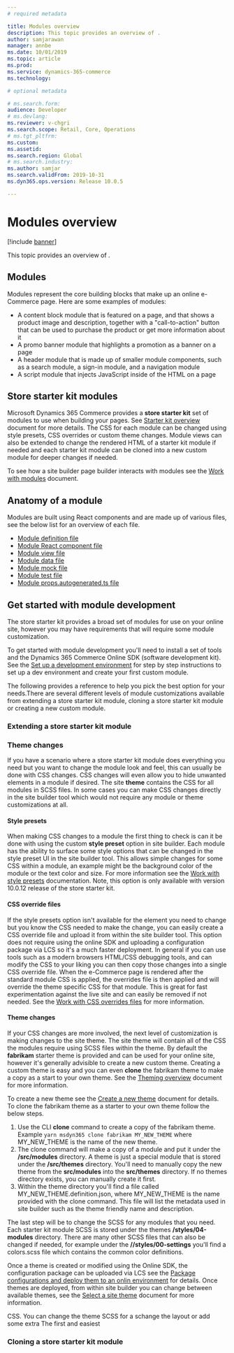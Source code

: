 ```yaml
---
# required metadata

title: Modules overview
description: This topic provides an overview of .
author: samjarawan
manager: annbe
ms.date: 10/01/2019
ms.topic: article
ms.prod: 
ms.service: dynamics-365-commerce
ms.technology: 

# optional metadata

# ms.search.form: 
audience: Developer
# ms.devlang: 
ms.reviewer: v-chgri
ms.search.scope: Retail, Core, Operations
# ms.tgt_pltfrm: 
ms.custom: 
ms.assetid: 
ms.search.region: Global
# ms.search.industry: 
ms.author: samjar
ms.search.validFrom: 2019-10-31
ms.dyn365.ops.version: Release 10.0.5

---
```

# Modules overview

[!include [banner](../includes/banner.md)]

This topic provides an overview of .

## Modules

Modules represent the core building blocks that make up an online e-Commerce page. Here are some examples of modules:

* A content block module that is featured on a page, and that shows a product image and description, together with a "call-to-action" button that can be used to purchase the product or get more information about it
* A promo banner module that highlights a promotion as a banner on a page
* A header module that is made up of smaller module components, such as a search module, a sign-in module, and a navigation module
* A script module that injects JavaScript inside of the HTML on a page

## Store starter kit modules
Microsoft Dynamics 365 Commerce provides a **store starter kit** set of modules to use when building your pages.  See [Starter kit overview](../starter-kit-overview.md) document for more details.  The CSS for each module can be changed using style presets, CSS overrides or custom theme changes.  Module views can also be extended to change the rendered HTML of a starter kit module if needed and each starter kit module can be cloned into a new custom module for deeper changes if needed.

To see how a site builder page builder interacts with modules see the [Work with modules](../work-with-modules.md) document.

## Anatomy of a module
Modules are built using React components and are made up of various files, see the below list for an overview of each file.
* [Module definition file](module-definition-file.md)
* [Module React component file](module-react-file.md)
* [Module view file](module-view-file.md)
* [Module data file](module-data-file.md)
* [Module mock file](module-mock-file.md)
* [Module test file](module-test-file.md)
* [Module props.autogenerated.ts file](module-props-autogenerated-ts-file.md)

## Get started with module development
The store starter kit provides a broad set of modules for use on your online site, however you may have requirements that will require some module customization.  

To get started with module development you'll need to install a set of tools and the Dynamics 365 Commerce Online SDK (software development kit).  See the [Set up a development environment](setup-dev-environment.md) for step by step instructions to set up a dev environment and create your first custom module.

The following provides a reference to help you pick the best option for your needs.There are several different levels of module customizations available from extending a store starter kit module, cloning a store starter kit module or creating a new custom module.  

### Extending a store starter kit module

### Theme changes
If you have a scenario where a store starter kit module does everything you need but you want to change the module look and feel, this can usually be done with CSS changes.  CSS changes will even allow you to hide unwanted elements in a module if desired.  The site **theme** contains the CSS for all modules in SCSS files.  In some cases you can make CSS changes directly in the site builder tool which would not require any module or theme customizations at all.

#### Style presets
When making CSS changes to a module the first thing to check is can it be done with using the custom **style preset** option in site builder.  Each module has the ability to surface some style options that can be changed in the style preset UI in the site builder tool.  This allows simple changes for some CSS within a module, an example might be the background color of the module or the text color and size.  For more information see the [Work with style presets](../style-presets.md) documentation. Note, this option is only available with version 10.0.12 release of the store starter kit.

#### CSS override files
If the style presets option isn't available for the element you need to change but you know the CSS needed to make the change, you can easily create a CSS override file and upload it from within the site builder tool.  This option does not require using the online SDK and uploading a configuration package via LCS so it's a much faster deployment.  In general if you can use tools such as a modern browsers HTML/CSS debugging tools, and can modify the CSS to your liking you can then copy those changes into a single CSS override file.  When the e-Commerce page is rendered after the standard module CSS is applied, the overrides file is then applied and will override the theme specific CSS for that module.  This is great for fast experimentation against the live site and can easily be removed if not needed.  See the [Work with CSS overrides files](../css-override-files.md) for more information.

#### Theme changes
If your CSS changes are more involved, the next level of customization is making changes to the site theme.  The site theme will contain all of the CSS the modules require using SCSS files within the theme.  By default the **fabrikam** starter theme is provided and can be used for your online site, however it's generally advisible to create a new custom theme.  Creating a custom theme is easy and you can even **clone** the fabrikam theme to make a copy as a start to your own theme.  See the [Theming overview](theming.md) document for more information.

To create a new theme see the [Create a new theme](create-theme.md) document for details.
To clone the fabrikam theme as a starter to your own theme follow the below steps.

1. Use the CLI **clone** command to create a copy of the fabrikam theme.  Example ```yarn msdyn365 clone fabrikam MY_NEW_THEME``` where MY_NEW_THEME is the name of the new theme.
1. The clone command will make a copy of a module and put it under the **/src/modules** directory.  A theme is just a special module that is stored under the **/src/themes** directory.  You'll need to manually copy the new theme from the **src/modules** into the **src/themes** directory.  If no themes directory exists, you can manually create it first.
1. Within the theme directory you'll find a file called MY_NEW_THEME.definition.json, where MY_NEW_THEME is the name provided with the clone command.  This file will list the metadata used in site builder such as the theme friendly name and description.

The last step will be to change the SCSS for any modules that you need.  Each starter kit module SCSS is stored under the themes **/styles/04-modules** directory. There are many other SCSS files that can also be changed if needed, for example under the **//styles/00-settings** you'll find a colors.scss file which contains the common color definitions.

Once a theme is created or modified using the Online SDK, the configuration package can be uploaded via LCS see the [Package configurations and deploy them to an onlin environment](package-deploy.md) for details.  Once themes are deployed, from within site builder you can change between available themes, see the [Select a site theme](../select-site-theme.md) document for more information.





CSS.  You can change the theme SCSS for a schange the layout or add some extra The first and easiest 


### Cloning a store starter kit module

